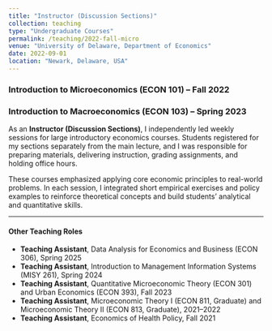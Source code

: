 ```yaml
---
title: "Instructor (Discussion Sections)"
collection: teaching
type: "Undergraduate Courses"
permalink: /teaching/2022-fall-micro
venue: "University of Delaware, Department of Economics"
date: 2022-09-01
location: "Newark, Delaware, USA"
---
```


### Introduction to Microeconomics (ECON 101) – Fall 2022  
### Introduction to Macroeconomics (ECON 103) – Spring 2023  

As an **Instructor (Discussion Sections)**, I independently led weekly sessions for large introductory economics courses. Students registered for my sections separately from the main lecture, and I was responsible for preparing materials, delivering instruction, grading assignments, and holding office hours.  

These courses emphasized applying core economic principles to real-world problems. In each session, I integrated short empirical exercises and policy examples to reinforce theoretical concepts and build students’ analytical and quantitative skills.  

---

#### Other Teaching Roles
- **Teaching Assistant**, Data Analysis for Economics and Business (ECON 306), Spring 2025  
- **Teaching Assistant**, Introduction to Management Information Systems (MISY 261), Spring 2024  
- **Teaching Assistant**, Quantitative Microeconomic Theory (ECON 301) and Urban Economics (ECON 393), Fall 2023  
- **Teaching Assistant**, Microeconomic Theory I (ECON 811, Graduate) and Microeconomic Theory II (ECON 813, Graduate), 2021–2022  
- **Teaching Assistant**, Economics of Health Policy, Fall 2021  

